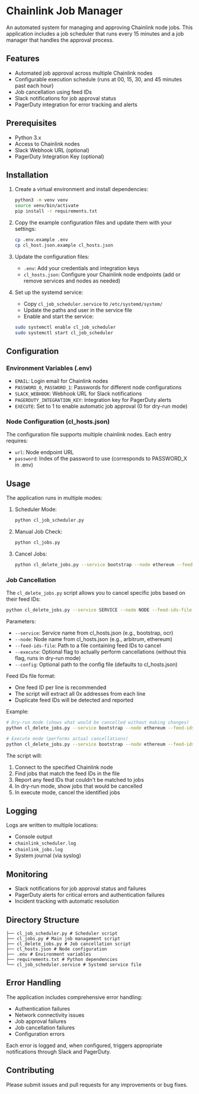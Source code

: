 # Chainlink Job Manager

An automated system for managing and approving Chainlink node jobs. This application includes a job scheduler that runs every 15 minutes and a job manager that handles the approval process.

## Features

- Automated job approval across multiple Chainlink nodes
- Configurable execution schedule (runs at 00, 15, 30, and 45 minutes past each hour)
- Job cancellation using feed IDs
- Slack notifications for job approval status
- PagerDuty integration for error tracking and alerts

## Prerequisites

- Python 3.x
- Access to Chainlink nodes
- Slack Webhook URL (optional)
- PagerDuty Integration Key (optional)

## Installation

1. Create a virtual environment and install dependencies:
   ```bash
   python3 -m venv venv
   source venv/bin/activate
   pip install -r requirements.txt
   ```

2. Copy the example configuration files and update them with your settings:
   ```bash
   cp .env.example .env
   cp cl_host.json.example cl_hosts.json
   ```

3. Update the configuration files:
   - `.env`: Add your credentials and integration keys
   - `cl_hosts.json`: Configure your Chainlink node endpoints (add or remove services and nodes as needed)

4. Set up the systemd service:
   - Copy `cl_job_scheduler.service` to `/etc/systemd/system/`
   - Update the paths and user in the service file
   - Enable and start the service:
   ```bash
   sudo systemctl enable cl_job_scheduler
   sudo systemctl start cl_job_scheduler
   ```

## Configuration

### Environment Variables (.env)

- `EMAIL`: Login email for Chainlink nodes
- `PASSWORD_0`, `PASSWORD_1`: Passwords for different node configurations
- `SLACK_WEBHOOK`: Webhook URL for Slack notifications
- `PAGERDUTY_INTEGRATION_KEY`: Integration key for PagerDuty alerts
- `EXECUTE`: Set to 1 to enable automatic job approval (0 for dry-run mode)

### Node Configuration (cl_hosts.json)

The configuration file supports multiple chainlink nodes. Each entry requires:
- `url`: Node endpoint URL
- `password`: Index of the password to use (corresponds to PASSWORD_X in .env)

## Usage

The application runs in multiple modes:

1. Scheduler Mode:
   ```bash
   python cl_job_scheduler.py
   ```

2. Manual Job Check:
   ```bash
   python cl_jobs.py
   ```

3. Cancel Jobs:
   ```bash
   python cl_delete_jobs.py --service bootstrap --node ethereum --feed-ids-file feed_ids.txt
   ```

### Job Cancellation

The `cl_delete_jobs.py` script allows you to cancel specific jobs based on their feed IDs:

```bash
python cl_delete_jobs.py --service SERVICE --node NODE --feed-ids-file FEED_IDS_FILE [--execute] [--config CONFIG_FILE]
```

Parameters:
- `--service`: Service name from cl_hosts.json (e.g., bootstrap, ocr)
- `--node`: Node name from cl_hosts.json (e.g., arbitrum, ethereum)
- `--feed-ids-file`: Path to a file containing feed IDs to cancel
- `--execute`: Optional flag to actually perform cancellations (without this flag, runs in dry-run mode)
- `--config`: Optional path to the config file (defaults to cl_hosts.json)

Feed IDs file format:
- One feed ID per line is recommended
- The script will extract all 0x addresses from each line
- Duplicate feed IDs will be detected and reported

Example:
```bash
# Dry-run mode (shows what would be cancelled without making changes)
python cl_delete_jobs.py --service bootstrap --node ethereum --feed-ids-file feeds_to_cancel.txt

# Execute mode (performs actual cancellations)
python cl_delete_jobs.py --service bootstrap --node ethereum --feed-ids-file feeds_to_cancel.txt --execute
```

The script will:
1. Connect to the specified Chainlink node
2. Find jobs that match the feed IDs in the file
3. Report any feed IDs that couldn't be matched to jobs
4. In dry-run mode, show jobs that would be cancelled
5. In execute mode, cancel the identified jobs

## Logging

Logs are written to multiple locations:
- Console output
- `chainlink_scheduler.log`
- `chainlink_jobs.log`
- System journal (via syslog)

## Monitoring

- Slack notifications for job approval status and failures
- PagerDuty alerts for critical errors and authentication failures
- Incident tracking with automatic resolution

## Directory Structure
```
├── cl_job_scheduler.py # Scheduler script
├── cl_jobs.py # Main job management script
├── cl_delete_jobs.py # Job cancellation script
├── cl_hosts.json # Node configuration
├── .env # Environment variables
├── requirements.txt # Python dependencies
└── cl_job_scheduler.service # Systemd service file
```

## Error Handling

The application includes comprehensive error handling:
- Authentication failures
- Network connectivity issues
- Job approval failures
- Job cancellation failures
- Configuration errors

Each error is logged and, when configured, triggers appropriate notifications through Slack and PagerDuty.

## Contributing

Please submit issues and pull requests for any improvements or bug fixes.